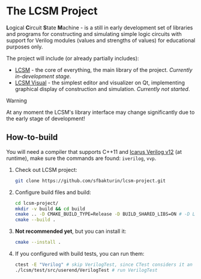 # The LCSM Project

**L**ogical **C**ircuit **S**tate **M**achine - is a still in early development set of libraries and programs for constructing and simulating simple logic circuits with support for Verilog modules (values ​​and strengths of values) for educational purposes only.

The project will include (or already partially includes):

* [LCSM](lcsm/) - the core of everything, the main library of the project. *Currently in-development stage*.
* [LCSM Visual](lcsm-visual/) - the simplest editor and visualizer on Qt, implementing graphical display of construction and simulation. *Currently not started*.

> [!WARNING]
> At any moment the LCSM's library interface may change significantly due to the early stage of development!

## How-to-build

You will need a compiler that supports C++11 and [Icarus Verilog v12](https://github.com/steveicarus/iverilog) (at runtime), make sure the commands are found: `iverilog`, `vvp`.

1. Check out LCSM project:

    ```bash
    git clone https://github.com/sfbakturin/lcsm-project.git
    ```

2. Configure build files and build:

    ```bash
    cd lcsm-project/
    mkdir -v build && cd build
    cmake .. -D CMAKE_BUILD_TYPE=Release -D BUILD_SHARED_LIBS=ON # -D LCSM_BUILD_TESTS=ON -- activate CTest's
    cmake --build .
    ```

3. **Not recommended yet**, but you can install it:

    ```bash
    cmake --install .
    ```

4. If you configured with build tests, you can run them:

    ```bash
    ctest -E "Verilog" # skip VerilogTest, since CTest considers it an error to start a child process
    ./lcsm/test/src/userend/VerilogTest # run VerilogTest
    ```
